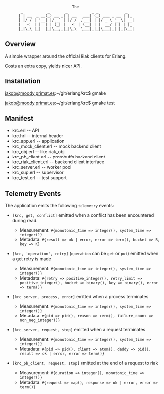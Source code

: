                                   The
           _           _       _           _ _            _
          | | __  _ __(_) __ _| | __   ___| (_) ___ _ __ | |_
          | |/ / | '__| |/ _` | |/ /  / __| | |/ _ \ '_ \| __|
          |   <  | |  | | (_| |   <  | (__| | |  __/ | | | |_
          |_|\_\ |_|  |_|\__,_|_|\_\  \___|_|_|\___|_| |_|\__|

## Overview
A simple wrapper around the official Riak clients for Erlang.

Costs an extra copy, yields nicer API.

## Installation
jakob@moody.primat.es:~/git/erlang/krc$ gmake

jakob@moody.primat.es:~/git/erlang/krc$ gmake test

## Manifest
* krc.erl             -- API
* krc.hrl             -- internal header
* krc_app.erl         -- application
* krc_mock_client.erl -- mock backend client
* krc_obj.erl         -- like riak_obj
* krc_pb_client.erl   -- protobuffs backend client
* krc_riak_client.erl -- backend client interface
* krc_server.erl      -- worker pool
* krc_sup.erl         -- supervisor
* krc_test.erl        -- test support

## Telemetry Events


The application emits the following `telemetry` events:

- `[krc, get, conflict]` emitted when a conflict has been encountered during read.
  - Measurement: `#{monotonic_time => integer(), system_time => integer()}`
  - Metadata: `#{result => ok | error, error => term(), bucket => B, key => K}`

- `[krc, 'operation', retry]` (`operation` can be `get` or `put`) emitted when a get retry is made
  - Measurement: `#{monotonic_time => integer(), system_time => integer()}`
  - Metadata: `#{retry => positive_integer(), retry_limit => positive_integer(), bucket => binary(), key => binary(), error => term()}`

- `[krc_server, process, error]` emitted when a process terminates
  - Measurement: `#{monotonic_time => integer(), system_time => integer()}`
  - Metadata: `#{pid => pid(), reason => term(), failure_count => non_neg_integer()}`

- `[krc_server, request, stop]` emitted when a request terminates
  - Measurement: `#{monotonic_time => integer(), system_time => integer()}`
  - Metadata: `#{pid => pid(), client => atom(), daddy => pid(), result => ok | error, error => term()}`

- `[krc_pb_client, request, stop]` emitted at the end of a request to riak
  - Measurement: `#{duration => integer(), monotonic_time => integer()}`
  - Metadata: `#{request => map(), response => ok | error, error => term()}`
